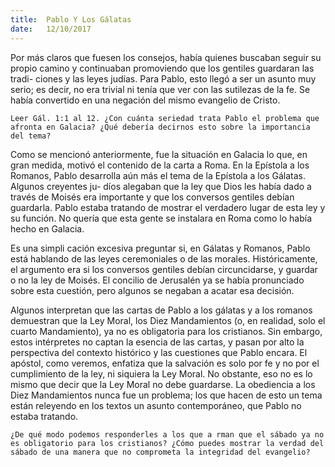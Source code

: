 ```yaml
---
title:  Pablo Y Los Gálatas
date:   12/10/2017
---
```


Por más claros que fuesen los consejos, había quienes buscaban seguir su propio camino y continuaban promoviendo que los gentiles guardaran las tradi- ciones y las leyes judías. Para Pablo, esto llegó a ser un asunto muy serio; es decir, no era trivial ni tenía que ver con las sutilezas de la fe. Se había convertido en una negación del mismo evangelio de Cristo.

`Leer Gál. 1:1 al 12. ¿Con cuánta seriedad trata Pablo el problema que afronta en Galacia? ¿Qué debería decirnos esto sobre la importancia del tema?`

Como se mencionó anteriormente, fue la situación en Galacia lo que, en gran medida, motivó el contenido de la carta a Roma. En la Epístola a los Romanos, Pablo desarrolla aún más el tema de la Epístola a los Gálatas. Algunos creyentes ju- díos alegaban que la ley que Dios les había dado a través de Moisés era importante y que los conversos gentiles debían guardarla. Pablo estaba tratando de mostrar el verdadero lugar de esta ley y su función. No quería que esta gente se instalara en Roma como lo había hecho en Galacia.

Es una simpli cación excesiva preguntar si, en Gálatas y Romanos, Pablo está hablando de las leyes ceremoniales o de las morales. Históricamente, el argumento era si los conversos gentiles debían circuncidarse, y guardar o no la ley de Moisés. El concilio de Jerusalén ya se había pronunciado sobre esta cuestión, pero algunos se negaban a acatar esa decisión.

Algunos interpretan que las cartas de Pablo a los gálatas y a los romanos demuestran que la Ley Moral, los Diez Mandamientos (o, en realidad, solo el cuarto Mandamiento), ya no es obligatoria para los cristianos. Sin embargo, estos intérpretes no captan la esencia de las cartas, y pasan por alto la perspectiva del contexto histórico y las cuestiones que Pablo encara. El apóstol, como veremos, enfatiza que la salvación es solo por fe y no por el cumplimiento de la ley, ni siquiera la Ley Moral. No obstante, eso no es lo mismo que decir que la Ley Moral no debe guardarse. La obediencia a los Diez Mandamientos nunca fue un problema; los que hacen de esto un tema están releyendo en los textos un asunto contemporáneo, que Pablo no estaba tratando.

`¿De qué modo podemos responderles a los que a rman que el sábado ya no es obligatorio para los cristianos? ¿Cómo puedes mostrar la verdad del sábado de una manera que no comprometa la integridad del evangelio?`